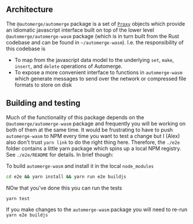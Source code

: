 ## Architecture

The `@automerge/automerge` package is a set of
[`Proxy`](https://developer.mozilla.org/en-US/docs/Web/JavaScript/Reference/Global_Objects/Proxy)
objects which provide an idiomatic javascript interface built on top of the
lower level `@automerge/automerge-wasm` package (which is in turn built from the
Rust codebase and can be found in `~/automerge-wasm`). I.e. the responsibility
of this codebase is

- To map from the javascript data model to the underlying `set`, `make`,
  `insert`, and `delete` operations of Automerge.
- To expose a more convenient interface to functions in `automerge-wasm` which
  generate messages to send over the network or compressed file formats to store
  on disk

## Building and testing

Much of the functionality of this package depends on the
`@automerge/automerge-wasm` package and frequently you will be working on both
of them at the same time. It would be frustrating to have to push
`automerge-wasm` to NPM every time you want to test a change but I (Alex) also
don't trust `yarn link` to do the right thing here. Therefore, the `./e2e`
folder contains a little yarn package which spins up a local NPM registry. See
`./e2e/README` for details. In brief though:

To build `automerge-wasm` and install it in the local `node_modules`

```bash
cd e2e && yarn install && yarn run e2e buildjs
```

NOw that you've done this you can run the tests

```bash
yarn test
```

If you make changes to the `automerge-wasm` package you will need to re-run
`yarn e2e buildjs`
